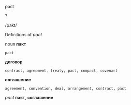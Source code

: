 pact

?

/pakt/

Definitions of _pact_

noun
**пакт**

    pact
**договор**

    contract, agreement, treaty, pact, compact, covenant
**соглашение**

    agreement, convention, deal, arrangement, contract, pact

_pact_
**пакт**, **соглашение**